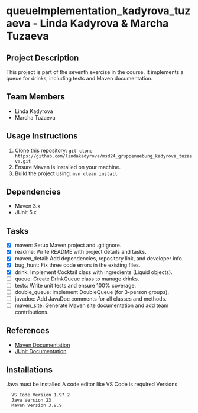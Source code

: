 # queueImplementation_kadyrova_tuzaeva - Linda Kadyrova & Marcha Tuzaeva
 
## Project Description
This project is part of the seventh exercise in the course. It implements a queue for drinks, including tests and Maven documentation.
 
## Team Members
- Linda Kadyrova
- Marcha Tuzaeva
 
## Usage Instructions
1. Clone this repository: `git clone https://github.com/lindakadyrova/msd24_gruppenuebung_kadyrova_tuzaeva.git`
2. Ensure Maven is installed on your machine.
3. Build the project using: `mvn clean install`
 
## Dependencies
- Maven 3.x
- JUnit 5.x
 
## Tasks
- [x] maven: Setup Maven project and .gitignore.
- [x] readme: Write README with project details and tasks.
- [x] maven_detail: Add dependencies, repository link, and developer info.
- [x] bug_hunt: Fix three code errors in the existing files.
- [x] drink: Implement Cocktail class with ingredients (Liquid objects).
- [ ] queue: Create DrinkQueue class to manage drinks.
- [ ] tests: Write unit tests and ensure 100% coverage.
- [ ] double_queue: Implement DoubleQueue (for 3-person groups).
- [ ] javadoc: Add JavaDoc comments for all classes and methods.
- [ ] maven_site: Generate Maven site documentation and add team contributions.
 
## References
- [Maven Documentation](https://maven.apache.org)
- [JUnit Documentation](https://junit.org)
 
## Installations
Java must be installed
A code editor like VS Code is required
Versions
 
      VS Code Version 1.97.2
      Java Version 23
      Maven Version 3.9.9
 